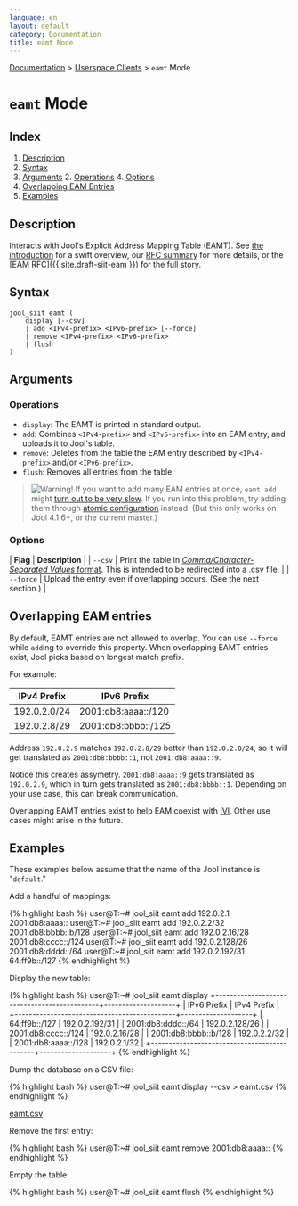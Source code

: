 ```yaml
---
language: en
layout: default
category: Documentation
title: eamt Mode
---
```


[Documentation](documentation.html) > [Userspace Clients](documentation.html#userspace-clients) > `eamt` Mode

# `eamt` Mode

## Index

1. [Description](#description)
2. [Syntax](#syntax)
3. [Arguments](#arguments)
   2. [Operations](#operations)
   4. [Options](#options)
4. [Overlapping EAM Entries](#overlapping-eam-entries)
4. [Examples](#examples)

## Description

Interacts with Jool's Explicit Address Mapping Table (EAMT). See [the introduction](intro-xlat.html#siit-eamt) for a swift overview, our [RFC summary](eamt.html) for more details, or the [EAM RFC]({{ site.draft-siit-eam }}) for the full story.

## Syntax

	jool_siit eamt (
		display [--csv]
		| add <IPv4-prefix> <IPv6-prefix> [--force]
		| remove <IPv4-prefix> <IPv6-prefix>
		| flush
	)

## Arguments

### Operations

* `display`: The EAMT is printed in standard output.
* `add`: Combines `<IPv4-prefix>` and `<IPv6-prefix>` into an EAM entry, and uploads it to Jool's table.
* `remove`: Deletes from the table the EAM entry described by `<IPv4-prefix>` and/or `<IPv6-prefix>`.
* `flush`: Removes all entries from the table.

> ![Warning!](../images/warning.svg) If you want to add many EAM entries at once, `eamt add` might [turn out to be very slow](https://github.com/NICMx/Jool/issues/363). If you run into this problem, try adding them through [atomic configuration](config-atomic.html) instead. (But this only works on Jool 4.1.6+, or the current master.)

### Options

| **Flag** | **Description** |
| `--csv` | Print the table in [_Comma/Character-Separated Values_ format](http://en.wikipedia.org/wiki/Comma-separated_values). This is intended to be redirected into a .csv file. |
| `--force` | Upload the entry even if overlapping occurs. (See the next section.) |

## Overlapping EAM entries

By default, EAMT entries are not allowed to overlap. You can use `--force` while `add`ing to override this property. When overlapping EAMT entries exist, Jool picks based on longest match prefix.

For example:

| IPv4 Prefix     |     IPv6 Prefix      |
|-----------------|----------------------|
| 192.0.2.0/24    | 2001:db8:aaaa::/120  |
| 192.0.2.8/29    | 2001:db8:bbbb::/125  |

Address `192.0.2.9` matches `192.0.2.8/29` better than `192.0.2.0/24`, so it will get translated as `2001:db8:bbbb::1`, not `2001:db8:aaaa::9`.

Notice this creates assymetry. `2001:db8:aaaa::9` gets translated as `192.0.2.9`, which in turn gets translated as `2001:db8:bbbb::1`. Depending on your use case, this can break communication.

Overlapping EAMT entries exist to help EAM coexist with [IVI](http://www.rfc-editor.org/rfc/rfc6219.txt). Other use cases might arise in the future.

## Examples

These examples below assume that the name of the Jool instance is "`default`."

Add a handful of mappings:

{% highlight bash %}
user@T:~# jool_siit eamt add 192.0.2.1      2001:db8:aaaa::
user@T:~# jool_siit eamt add 192.0.2.2/32   2001:db8:bbbb::b/128
user@T:~# jool_siit eamt add 192.0.2.16/28  2001:db8:cccc::/124
user@T:~# jool_siit eamt add 192.0.2.128/26 2001:db8:dddd::/64
user@T:~# jool_siit eamt add 192.0.2.192/31 64:ff9b::/127
{% endhighlight %}

Display the new table:

{% highlight bash %}
user@T:~# jool_siit eamt display
+---------------------------------------------+--------------------+
|                                 IPv6 Prefix |        IPv4 Prefix |
+---------------------------------------------+--------------------+
|                               64:ff9b::/127 |     192.0.2.192/31 |
|                         2001:db8:dddd::/64  |     192.0.2.128/26 |
|                         2001:db8:cccc::/124 |      192.0.2.16/28 |
|                        2001:db8:bbbb::b/128 |       192.0.2.2/32 |
|                         2001:db8:aaaa::/128 |       192.0.2.1/32 |
+---------------------------------------------+--------------------+
{% endhighlight %}

Dump the database on a CSV file:

{% highlight bash %}
user@T:~# jool_siit eamt display --csv > eamt.csv
{% endhighlight %}

[eamt.csv](../obj/eamt.csv)

Remove the first entry:

{% highlight bash %}
user@T:~# jool_siit eamt remove 2001:db8:aaaa::
{% endhighlight %}

Empty the table:

{% highlight bash %}
user@T:~# jool_siit eamt flush
{% endhighlight %}

